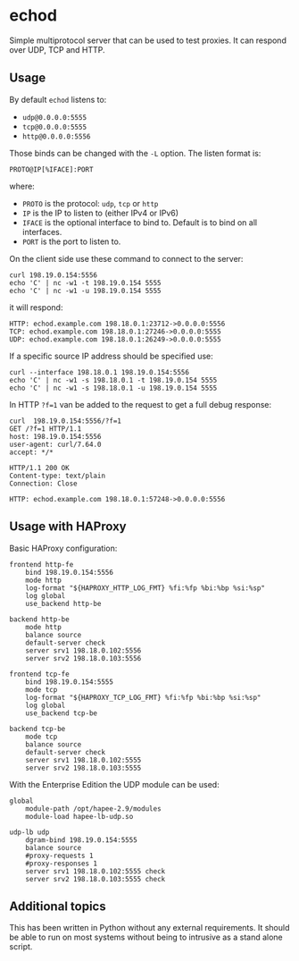 # echod

Simple multiprotocol server that can be used to test proxies. It can
respond over UDP, TCP and HTTP.

## Usage

By default `echod` listens to:

* `udp@0.0.0.0:5555`
* `tcp@0.0.0.0:5555`
* `http@0.0.0.0:5556`

Those binds can be changed with the `-L` option. The listen format is:

```
PROTO@IP[%IFACE]:PORT
```

where:

* `PROTO` is the protocol: `udp`, `tcp` or `http`
* `IP` is the IP to listen to (either IPv4 or IPv6)
* `IFACE` is the optional interface to bind to. Default is to bind on
  all interfaces.
* `PORT` is the port to listen to.


On the client side use these command to connect to the server:

```
curl 198.19.0.154:5556
echo 'C' | nc -w1 -t 198.19.0.154 5555
echo 'C' | nc -w1 -u 198.19.0.154 5555
```

it will respond:


```
HTTP: echod.example.com 198.18.0.1:23712->0.0.0.0:5556
TCP: echod.example.com 198.18.0.1:27246->0.0.0.0:5555
UDP: echod.example.com 198.18.0.1:26249->0.0.0.0:5555
```

If a specific source IP address should be specified use:

```
curl --interface 198.18.0.1 198.19.0.154:5556
echo 'C' | nc -w1 -s 198.18.0.1 -t 198.19.0.154 5555
echo 'C' | nc -w1 -s 198.18.0.1 -u 198.19.0.154 5555
```

In HTTP `?f=1` van be added to the request to get a full debug response:

```
curl  198.19.0.154:5556/?f=1
GET /?f=1 HTTP/1.1
host: 198.19.0.154:5556
user-agent: curl/7.64.0
accept: */*

HTTP/1.1 200 OK
Content-type: text/plain
Connection: Close

HTTP: echod.example.com 198.18.0.1:57248->0.0.0.0:5556
```

## Usage with HAProxy

Basic HAProxy configuration:

```
frontend http-fe
    bind 198.19.0.154:5556
    mode http
    log-format "${HAPROXY_HTTP_LOG_FMT} %fi:%fp %bi:%bp %si:%sp"
    log global
    use_backend http-be

backend http-be
    mode http
    balance source
    default-server check
    server srv1 198.18.0.102:5556
    server srv2 198.18.0.103:5556

frontend tcp-fe
    bind 198.19.0.154:5555
    mode tcp
    log-format "${HAPROXY_TCP_LOG_FMT} %fi:%fp %bi:%bp %si:%sp"
    log global
    use_backend tcp-be

backend tcp-be
    mode tcp
    balance source
    default-server check
    server srv1 198.18.0.102:5555
    server srv2 198.18.0.103:5555
```

With the Enterprise Edition the UDP module can be used:


```
global
    module-path /opt/hapee-2.9/modules
    module-load hapee-lb-udp.so

udp-lb udp
    dgram-bind 198.19.0.154:5555
    balance source
    #proxy-requests 1
    #proxy-responses 1
    server srv1 198.18.0.102:5555 check
    server srv2 198.18.0.103:5555 check
```

## Additional topics

This has been written in Python without any external requirements. It
should be able to run on most systems without being to intrusive as a
stand alone script.


